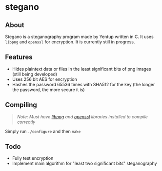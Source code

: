 # stegano

## About

Stegano is a steganography program made by Yentup written in C. It uses `libpng` and `openssl` for encryption. It is currently still in progress.

## Features

* Hides plaintext data or files in the least significant bits of png images (still being developed)
* Uses 256 bit AES for encryption
* Hashes the password 65536 times with SHA512 for the key (the longer the password, the more secure it is)

## Compiling
> _Note: Must have [libpng](http://libpng.org/pub/png/libpng.html) and [openssl](https://www.openssl.org/) libraries installed to compile correctly_

Simply run `./configure` and then `make` 

## Todo

* Fully test encryption
* Implement main algorithm for "least two significant bits" steganography
